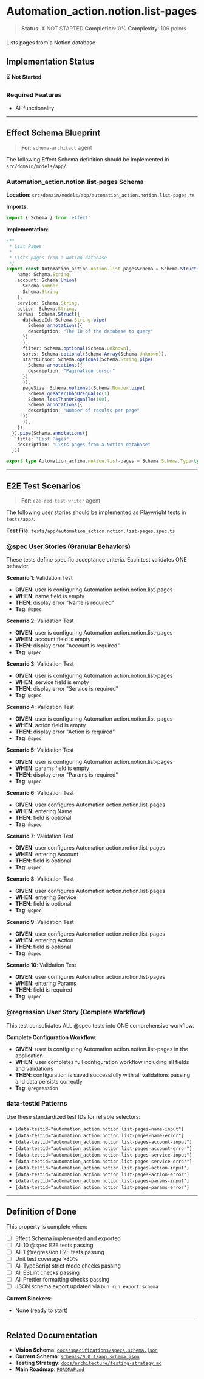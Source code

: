 # Automation_action.notion.list-pages

> **Status**: ⏳ NOT STARTED
> **Completion**: 0%
> **Complexity**: 109 points

Lists pages from a Notion database

## Implementation Status

⏳ **Not Started**

### Required Features

- All functionality

---

## Effect Schema Blueprint

> **For**: `schema-architect` agent

The following Effect Schema definition should be implemented in `src/domain/models/app/`.

### Automation_action.notion.list-pages Schema

**Location**: `src/domain/models/app/automation_action.notion.list-pages.ts`

**Imports**:

```typescript
import { Schema } from 'effect'
```

**Implementation**:

```typescript
/**
 * List Pages
 *
 * Lists pages from a Notion database
 */
export const Automation_action.notion.list-pagesSchema = Schema.Struct({
    name: Schema.String,
    account: Schema.Union(
      Schema.Number,
      Schema.String
    ),
    service: Schema.String,
    action: Schema.String,
    params: Schema.Struct({
      databaseId: Schema.String.pipe(
        Schema.annotations({
        description: "The ID of the database to query"
      })
      ),
      filter: Schema.optional(Schema.Unknown),
      sorts: Schema.optional(Schema.Array(Schema.Unknown)),
      startCursor: Schema.optional(Schema.String.pipe(
        Schema.annotations({
        description: "Pagination cursor"
      })
      )),
      pageSize: Schema.optional(Schema.Number.pipe(
        Schema.greaterThanOrEqualTo(1),
        Schema.lessThanOrEqualTo(100),
        Schema.annotations({
        description: "Number of results per page"
      })
      )),
    }),
  }).pipe(Schema.annotations({
    title: "List Pages",
    description: "Lists pages from a Notion database"
  }))

export type Automation_action.notion.list-pages = Schema.Schema.Type<typeof Automation_action.notion.list-pagesSchema>
```

---

## E2E Test Scenarios

> **For**: `e2e-red-test-writer` agent

The following user stories should be implemented as Playwright tests in `tests/app/`.

**Test File**: `tests/app/automation_action.notion.list-pages.spec.ts`

### @spec User Stories (Granular Behaviors)

These tests define specific acceptance criteria. Each test validates ONE behavior.

**Scenario 1**: Validation Test

- **GIVEN**: user is configuring Automation action.notion.list-pages
- **WHEN**: name field is empty
- **THEN**: display error "Name is required"
- **Tag**: `@spec`

**Scenario 2**: Validation Test

- **GIVEN**: user is configuring Automation action.notion.list-pages
- **WHEN**: account field is empty
- **THEN**: display error "Account is required"
- **Tag**: `@spec`

**Scenario 3**: Validation Test

- **GIVEN**: user is configuring Automation action.notion.list-pages
- **WHEN**: service field is empty
- **THEN**: display error "Service is required"
- **Tag**: `@spec`

**Scenario 4**: Validation Test

- **GIVEN**: user is configuring Automation action.notion.list-pages
- **WHEN**: action field is empty
- **THEN**: display error "Action is required"
- **Tag**: `@spec`

**Scenario 5**: Validation Test

- **GIVEN**: user is configuring Automation action.notion.list-pages
- **WHEN**: params field is empty
- **THEN**: display error "Params is required"
- **Tag**: `@spec`

**Scenario 6**: Validation Test

- **GIVEN**: user configures Automation action.notion.list-pages
- **WHEN**: entering Name
- **THEN**: field is optional
- **Tag**: `@spec`

**Scenario 7**: Validation Test

- **GIVEN**: user configures Automation action.notion.list-pages
- **WHEN**: entering Account
- **THEN**: field is optional
- **Tag**: `@spec`

**Scenario 8**: Validation Test

- **GIVEN**: user configures Automation action.notion.list-pages
- **WHEN**: entering Service
- **THEN**: field is optional
- **Tag**: `@spec`

**Scenario 9**: Validation Test

- **GIVEN**: user configures Automation action.notion.list-pages
- **WHEN**: entering Action
- **THEN**: field is optional
- **Tag**: `@spec`

**Scenario 10**: Validation Test

- **GIVEN**: user configures Automation action.notion.list-pages
- **WHEN**: entering Params
- **THEN**: field is required
- **Tag**: `@spec`

### @regression User Story (Complete Workflow)

This test consolidates ALL @spec tests into ONE comprehensive workflow.

**Complete Configuration Workflow**:

- **GIVEN**: user is configuring Automation action.notion.list-pages in the application
- **WHEN**: user completes full configuration workflow including all fields and validations
- **THEN**: configuration is saved successfully with all validations passing and data persists correctly
- **Tag**: `@regression`

### data-testid Patterns

Use these standardized test IDs for reliable selectors:

- `[data-testid="automation_action.notion.list-pages-name-input"]`
- `[data-testid="automation_action.notion.list-pages-name-error"]`
- `[data-testid="automation_action.notion.list-pages-account-input"]`
- `[data-testid="automation_action.notion.list-pages-account-error"]`
- `[data-testid="automation_action.notion.list-pages-service-input"]`
- `[data-testid="automation_action.notion.list-pages-service-error"]`
- `[data-testid="automation_action.notion.list-pages-action-input"]`
- `[data-testid="automation_action.notion.list-pages-action-error"]`
- `[data-testid="automation_action.notion.list-pages-params-input"]`
- `[data-testid="automation_action.notion.list-pages-params-error"]`

---

## Definition of Done

This property is complete when:

- [ ] Effect Schema implemented and exported
- [ ] All 10 @spec E2E tests passing
- [ ] All 1 @regression E2E tests passing
- [ ] Unit test coverage >80%
- [ ] All TypeScript strict mode checks passing
- [ ] All ESLint checks passing
- [ ] All Prettier formatting checks passing
- [ ] JSON schema export updated via `bun run export:schema`

**Current Blockers**:

- None (ready to start)

---

## Related Documentation

- **Vision Schema**: [`docs/specifications/specs.schema.json`](../specs.schema.json)
- **Current Schema**: [`schemas/0.0.1/app.schema.json`](../../schemas/0.0.1/app.schema.json)
- **Testing Strategy**: [`docs/architecture/testing-strategy.md`](../../architecture/testing-strategy.md)
- **Main Roadmap**: [`ROADMAP.md`](../../../ROADMAP.md)
